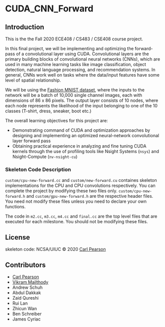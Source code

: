 # CUDA_CNN_Forward

## Introduction

This is the the Fall 2020 ECE408 / CS483 / CSE408 course project.

In this final project, we will be implementing and optimizing the forward-pass of a convolutional layer using CUDA. Convolutional layers are the primary building blocks of convolutional neural networks (CNNs), which are used in many machine learning tasks like image classification, object detection, natural language processing, and recommendation systems. In general, CNNs work well on tasks where the data/input features have some level of spatial relationship.

We will be using the [Fashion MNIST dataset](https://github.com/zalandoresearch/fashion-mnist), where the inputs to the network will be a batch of 10,000 single channel images, each with dimensions of 86 x 86 pixels. The output layer consists of 10 nodes, where each node represents the likelihood of the input belonging to one of the 10 classes (T-shirt, dress, sneaker, boot etc.)

The overall learning objectives for this project are:
* Demonstrating command of CUDA and optimization approaches by designing and implementing an optimized neural-network convolutional layer forward pass
* Obtaining practical experience in analyzing and fine tuning CUDA kernels through the use of profiling tools like Nsight Systems (`nsys`) and Nsight-Compute (`nv-nsight-cu`)

### Skeleton Code Description
`custom/cpu-new-forward.cc` and `custom/new-forward.cu` containes skeleton implementations for the CPU and CPU convolutions respectively. You can complete the project by modifying these two files only. `custom/cpu-new-forward.h` and `custom/gpu-new-forward.h` are the respective header files. You need not modify these files unless you need to declare your own functions.

The code in `m2.cc`, `m3.cc`, `m4.cc` and `final.cc` are the top level files that are executed for each milestone. You should not be modifying these files.

## License

skeleton code: NCSA/UIUC © 2020 [Carl Pearson](https://cwpearson.github.io)

## Contributors

* [Carl Pearson](https://cwpearson.github.io)
* [Vikram Mailthody](https://github.com/msharmavikram/)
* Andrew Schuh
* Abdul Dakkak
* Zaid Qureshi
* Rui Lan
* Zhicun Wan
* Ben Schreiber
* James Cyriac
